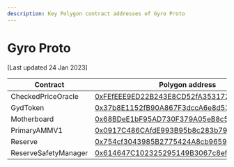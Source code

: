 ```yaml
---
description: Key Polygon contract addresses of Gyro Proto
---
```


# Gyro Proto

\[Last updated 24 Jan 2023]

| Contract             | Polygon address                                                                                                               |
| -------------------- | ----------------------------------------------------------------------------------------------------------------------------- |
| CheckedPriceOracle   | [0xFEfEEE9ED22B243E8CD52fA353172C3d44fFB434](https://polygonscan.com/address/0xfefeee9ed22b243e8cd52fa353172c3d44ffb434#code) |
| GydToken             | [0x37b8E1152fB90A867F3dccA6e8d537681B04705E](https://polygonscan.com/address/0x37b8e1152fb90a867f3dcca6e8d537681b04705e#code) |
| Motherboard          | [0x68BDeE1bF95AD730F379A05eB8c51fb5dFA07748](https://polygonscan.com/address/0x68bdee1bf95ad730f379a05eb8c51fb5dfa07748#code) |
| PrimaryAMMV1         | [0x0917C486CAfdE993B95b8c283b79fc228CB5b655](https://polygonscan.com/address/0x0917c486cafde993b95b8c283b79fc228cb5b655#code) |
| Reserve              | [0x754cf3043985B2775424A8cb9659139E9818927F](https://polygonscan.com/address/0x754cf3043985b2775424a8cb9659139e9818927f#code) |
| ReserveSafetyManager | [0x614647C102325295149B3067c8ef2de45908a684](https://polygonscan.com/address/0x614647c102325295149b3067c8ef2de45908a684#code) |
